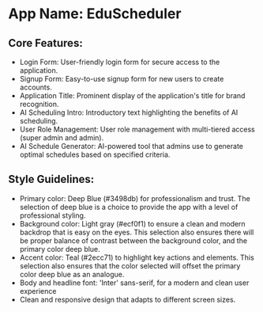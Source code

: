 # **App Name**: EduScheduler

## Core Features:

- Login Form: User-friendly login form for secure access to the application.
- Signup Form: Easy-to-use signup form for new users to create accounts.
- Application Title: Prominent display of the application's title for brand recognition.
- AI Scheduling Intro: Introductory text highlighting the benefits of AI scheduling.
- User Role Management: User role management with multi-tiered access (super admin and admin).
- AI Schedule Generator: AI-powered tool that admins use to generate optimal schedules based on specified criteria.

## Style Guidelines:

- Primary color: Deep Blue (#3498db) for professionalism and trust. The selection of deep blue is a choice to provide the app with a level of professional styling.
- Background color: Light gray (#ecf0f1) to ensure a clean and modern backdrop that is easy on the eyes. This selection also ensures there will be proper balance of contrast between the background color, and the primary color deep blue.
- Accent color: Teal (#2ecc71) to highlight key actions and elements. This selection also ensures that the color selected will offset the primary color deep blue as an analogue.
- Body and headline font: 'Inter' sans-serif, for a modern and clean user experience
- Clean and responsive design that adapts to different screen sizes.